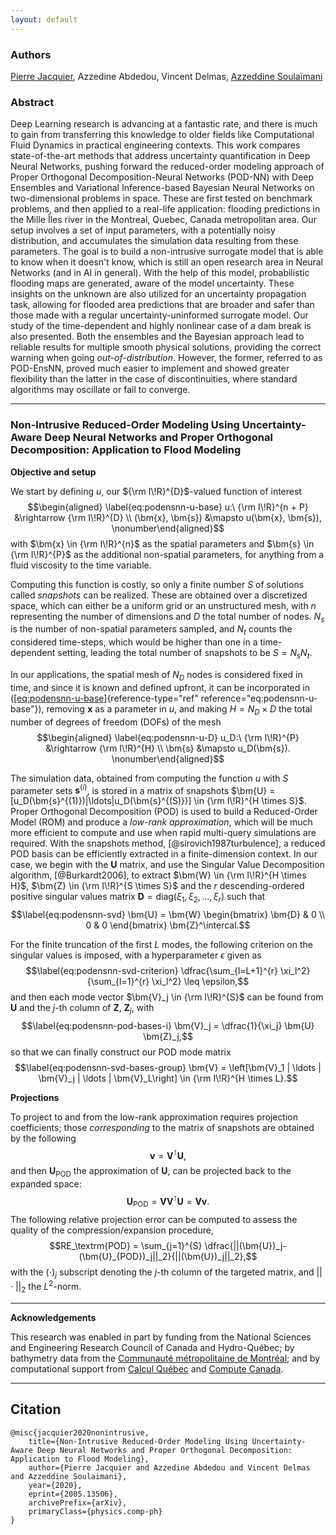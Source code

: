 ```yaml
---
layout: default
---
```

### Authors
[Pierre Jacquier](https://pierrejacquier.com), Azzedine Abdedou, Vincent Delmas, [Azzeddine Soulaïmani](https://www.etsmtl.ca/en/research/professors/asoulaimani/)

### Abstract
Deep Learning research is advancing at a fantastic rate, and there is
much to gain from transferring this knowledge to older fields like
Computational Fluid Dynamics in practical engineering contexts. This
work compares state-of-the-art methods that address uncertainty
quantification in Deep Neural Networks, pushing forward the
reduced-order modeling approach of Proper Orthogonal
Decomposition-Neural Networks (POD-NN) with Deep Ensembles and
Variational Inference-based Bayesian Neural Networks on two-dimensional
problems in space. These are first tested on benchmark problems, and
then applied to a real-life application: flooding predictions in the
Mille Îles river in the Montreal, Quebec, Canada metropolitan area. Our
setup involves a set of input parameters, with a potentially noisy
distribution, and accumulates the simulation data resulting from these
parameters. The goal is to build a non-intrusive surrogate model that is
able to know when it doesn't know, which is still an open research area
in Neural Networks (and in AI in general). With the help of this model,
probabilistic flooding maps are generated, aware of the model
uncertainty. These insights on the unknown are also utilized for an
uncertainty propagation task, allowing for flooded area predictions that
are broader and safer than those made with a regular
uncertainty-uninformed surrogate model. Our study of the time-dependent
and highly nonlinear case of a dam break is also presented. Both the
ensembles and the Bayesian approach lead to reliable results for
multiple smooth physical solutions, providing the correct warning when
going *out-of-distribution*. However, the former, referred to as
POD-EnsNN, proved much easier to implement and showed greater
flexibility than the latter in the case of discontinuities, where
standard algorithms may oscillate or fail to converge.

* * * * * *

### Non-Intrusive Reduced-Order Modeling Using Uncertainty-Aware Deep Neural Networks and Proper Orthogonal Decomposition: Application to Flood Modeling

**Objective and setup**

We start by defining $u$, our ${\rm I\!R}^{D}$-valued function of
interest $$\begin{aligned}
\label{eq:podensnn-u-base}
    u:\ {\rm I\!R}^{n + P} &\rightarrow {\rm I\!R}^{D} \\
                         (\bm{x}, \bm{s}) &\mapsto u(\bm{x}, \bm{s}), \nonumber\end{aligned}$$
with $\bm{x} \in {\rm I\!R}^{n}$ as the spatial parameters and
$\bm{s} \in {\rm I\!R}^{P}$ as the additional non-spatial parameters,
for anything from a fluid viscosity to the time variable.

Computing this function is costly, so only a finite number $S$ of
solutions called *snapshots* can be realized. These are obtained over a
discretized space, which can either be a uniform grid or an unstructured
mesh, with $n$ representing the number of dimensions and $D$ the total
number of nodes. $N_s$ is the number of non-spatial parameters sampled,
and $N_t$ counts the considered time-steps, which would be higher than
one in a time-dependent setting, leading the total number of snapshots
to be $S=N_sN_t$.

In our applications, the spatial mesh of $N_D$ nodes is considered fixed
in time, and since it is known and defined upfront, it can be
incorporated in
([\[eq:podensnn-u-base\]](#eq:podensnn-u-base){reference-type="ref"
reference="eq:podensnn-u-base"}), removing $\bm{x}$ as a parameter in
$u$, and making $H=N_D\times D$ the total number of degrees of freedom
(DOFs) of the mesh $$\begin{aligned}
\label{eq:podensnn-u-D}
    u_D:\ {\rm I\!R}^{P} &\rightarrow {\rm I\!R}^{H} \\
                         \bm{s} &\mapsto u_D(\bm{s}). \nonumber\end{aligned}$$

The simulation data, obtained from computing the function $u$ with $S$
parameter sets $\bm{s}^{(i)}$, is stored in a matrix of snapshots
$\bm{U} = [u_D(\bm{s}^{(1)})|\ldots|u_D(\bm{s}^{(S)})] \in {\rm I\!R}^{H \times S}$.
Proper Orthogonal Decomposition (POD) is used to build a Reduced-Order
Model (ROM) and produce a *low-rank approximation*, which will be much
more efficient to compute and use when rapid multi-query simulations are
required. With the snapshots method, [@sirovich1987turbulence], a
reduced POD basis can be efficiently extracted in a finite-dimension
context. In our case, we begin with the $\bm{U}$ matrix, and use the
Singular Value Decomposition algorithm, [@Burkardt2006], to extract
$\bm{W} \in {\rm I\!R}^{H \times H}$,
$\bm{Z} \in {\rm I\!R}^{S \times S}$ and the $r$ descending-ordered
positive singular values matrix
$\bm{D} = \text{diag}(\xi_1, \xi_2, \ldots, \xi_r)$ such that
$$\label{eq:podensnn-svd}
    \bm{U} = \bm{W} \begin{bmatrix} \bm{D} & 0 \\ 0 & 0 \end{bmatrix} \bm{Z}^\intercal.$$

For the finite truncation of the first $L$ modes, the following
criterion on the singular values is imposed, with a hyperparameter
$\epsilon$ given as $$\label{eq:podensnn-svd-criterion}
    \dfrac{\sum_{l=L+1}^{r} \xi_l^2}{\sum_{l=1}^{r} \xi_l^2} \leq \epsilon,$$
and then each mode vector $\bm{V}_j \in {\rm I\!R}^{S}$ can be found
from $\bm{U}$ and the $j$-th column of $\bm{Z}$, $\bm{Z}_j$, with
$$\label{eq:podensnn-pod-bases-i}
    \bm{V}_j = \dfrac{1}{\xi_j} \bm{U} \bm{Z}_j,$$ so that we can
finally construct our POD mode matrix
$$\label{eq:podensnn-svd-bases-group}
    \bm{V} = \left[\bm{V}_1 | \ldots | \bm{V}_j | \ldots | \bm{V}_L\right] \in {\rm I\!R}^{H \times L}.$$

**Projections**

To project to and from the low-rank approximation requires projection
coefficients; those *corresponding* to the matrix of snapshots are
obtained by the following $$\label{eq:podensnn-pod-red-basis}
    \bm{v} = \bm{V}^\intercal \bm{U},$$ and then $\bm{U}_\textrm{POD}$
the approximation of $\bm{U}$, can be projected back to the expanded
space: $$\label{eq:podensnn-pod-exp-basis}
\bm{U}_\textrm{POD} = \bm{V}\bm{V}^\intercal\bm{U} = \bm{V} \bm{v}.$$
The following relative projection error can be computed to assess the
quality of the compression/expansion procedure,
$$RE_\textrm{POD} = \sum_{j=1}^{S} \dfrac{||(\bm{U})_j-(\bm{U}_{POD})_j||_2}{||(\bm{U})_j||_2},$$
with the $(\cdot)_j$ subscript denoting the $j$-th column 
of the
targeted matrix, and $||\cdot||_2$ the $L^2$-norm.
* * * * * 

**Acknowledgements**

This research was enabled in part by funding from the National Sciences
and Engineering Research Council of Canada and Hydro-Québec; by bathymetry data from the
[Communauté métropolitaine de Montréal](https://cmm.qc.ca/); and by
computational support from [Calcul Québec](www.calculquebec.ca) and
[Compute Canada](www.computecanada.ca).

* * * * *

## Citation
```
@misc{jacquier2020nonintrusive,
    title={Non-Intrusive Reduced-Order Modeling Using Uncertainty-Aware Deep Neural Networks and Proper Orthogonal Decomposition: Application to Flood Modeling},
    author={Pierre Jacquier and Azzedine Abdedou and Vincent Delmas and Azzeddine Soulaimani},
    year={2020},
    eprint={2005.13506},
    archivePrefix={arXiv},
    primaryClass={physics.comp-ph}
}
```
